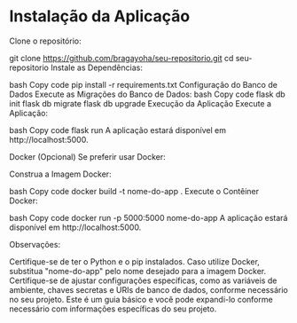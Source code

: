 # Instalação da Aplicação

Clone o repositório:

git clone https://github.com/bragayoha/seu-repositorio.git
cd seu-repositorio
Instale as Dependências:

bash
Copy code
pip install -r requirements.txt
Configuração do Banco de Dados
Execute as Migrações do Banco de Dados:
bash
Copy code
flask db init
flask db migrate
flask db upgrade
Execução da Aplicação
Execute a Aplicação:

bash
Copy code
flask run
A aplicação estará disponível em http://localhost:5000.

Docker (Opcional)
Se preferir usar Docker:

Construa a Imagem Docker:

bash
Copy code
docker build -t nome-do-app .
Execute o Contêiner Docker:

bash
Copy code
docker run -p 5000:5000 nome-do-app
A aplicação estará disponível em http://localhost:5000.

Observações:

Certifique-se de ter o Python e o pip instalados.
Caso utilize Docker, substitua "nome-do-app" pelo nome desejado para a imagem Docker.
Certifique-se de ajustar configurações específicas, como as variáveis de ambiente, chaves secretas e URIs de banco de dados, conforme necessário no seu projeto.
Este é um guia básico e você pode expandi-lo conforme necessário com informações específicas do seu projeto.
